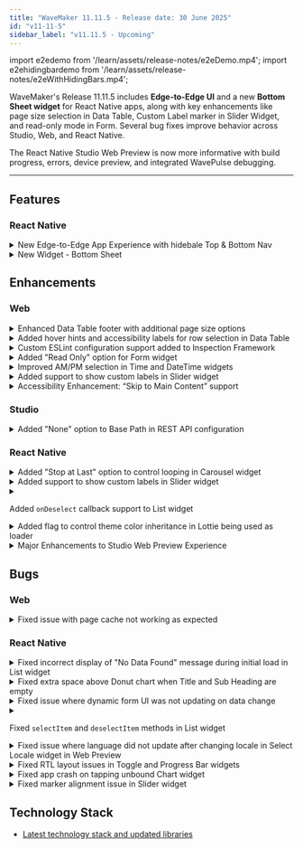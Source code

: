 ```yaml
---
title: "WaveMaker 11.11.5 - Release date: 30 June 2025"
id: "v11-11-5"
sidebar_label: "v11.11.5 - Upcoming"
---
```


import e2edemo from '/learn/assets/release-notes/e2eDemo.mp4';
import e2ehidingbardemo from '/learn/assets/release-notes/e2eWithHidingBars.mp4';

WaveMaker's Release 11.11.5 includes **Edge-to-Edge UI** and a new **Bottom Sheet widget** for React Native apps, along with key enhancements like page size selection in Data Table, Custom Label marker in Slider Widget, and read-only mode in Form. Several bug fixes improve behavior across Studio, Web, and React Native.

The React Native Studio Web Preview is now more informative with build progress, errors, device preview, and integrated WavePulse debugging.

---

## Features

### React Native

<details>
<summary>New Edge-to-Edge App Experience with hidebale Top & Bottom Nav</summary>

We’ve introduced a powerful new feature set to help you build **modern, immersive edge-to-edge mobile apps**. These capabilities are now configurable directly from Studio, providing a seamless developer experience.

#### Features Overview

#### Edge-to-Edge Apps
Enable full-screen UI experiences by extending app content beneath:
- The **Status Bar**
- The **Navigation Bar** (Android) / **Home Bar** (iOS)
- **Device-specific cutouts** like notches or camera holes

This enhances immersion and allows your app to utilize **100% of screen real estate**.

#### Auto-Hide Navbars
Automatically hides the **Navigation Bar** and **Tab Bar** when users scroll down — giving content more room to breathe. As users scroll up, these bars **reappear** with a smooth transition.

<div
  style={{
    display: 'flex',
    flexWrap: 'wrap',
    gap: 16,
    justifyContent: 'center',
  }}
>
  <div style={{ flex: '1 1 300px', maxWidth: 400 }}>
    <video style={{ width: '100%' }} controls>
      <source src={e2edemo} />
    </video>
    <p style={{ textAlign: 'center', marginTop: 8 }}>Edge-to-Edge App</p>
  </div>

  <div style={{ flex: '1 1 300px', maxWidth: 400 }}>
    <video style={{ width: '100%' }} controls>
      <source src={e2ehidingbardemo} />
    </video>
    <p style={{ textAlign: 'center', marginTop: 8 }}>
      Edge-to-Edge App with Auto Hide Top & Bottom Nav
    </p>
  </div>
</div>

#### Benefits
- More usable screen space for content
- Modern visual behavior, consistent with native apps
- Enhanced user engagement and usability

These enhancements collectively aim to bring your app experience on par with modern design guidelines seen in popular native apps.

</details>

<details>
<summary>New Widget - Bottom Sheet</summary>

A new widget **Bottom Sheet** has been added for mobile apps. It provides a panel that slides up from the bottom of the screen to present additional content or actions — without navigating away from the current screen.

**Key Features:**

- **Tap Outside to Close**: Dismisses automatically when tapping outside the panel.
- **Swipe Down to Dismiss**: Allows intuitive gesture-based closing.
- **Swipe Up to Expand**: Expands to a configured height with an upward swipe.
- **Smooth Animations**: Provides fluid open/close transitions for a seamless user experience.

Bottom sheets are ideal for use cases like filters, media controls, map detail views, and quick user actions.

![Bottom Sheet Widget](/learn/assets/release-notes/bottomSheetDemo-11-11-5.gif)

</details>

## Enhancements

### Web

<details>
<summary>Enhanced Data Table footer with additional page size options</summary>

The Data Table widget footer has been enhanced to provide users with more control over pagination:

- **Items per Page**: Displays the selected page size (e.g., "3 items per page").
- **Current Page Range**: Shows the visible range and total number of records (e.g., "1–3 of 10").

![Enhanced Data Table Footer](/learn/assets/release-notes/datatable-pagination-enhancement-11-11-5.png)

To support this, two new options have been added in the **Advanced Settings** of the Data Table widget in Studio:

- **Allow Page Size Selection**: Enables or disables page size control.
- **Page Size Options**: Accepts comma-separated custom values (e.g., `3,7,10,20`) that populate the pagination dropdown, allowing users to choose how many items to display per page.

![Studio Config - Page Size Options](/learn/assets/release-notes/datatable-pagination-enhancement-studio-11-11-5.png)

</details>

<details>
<summary>Added hover hints and accessibility labels for row selection in Data Table</summary>

A new **hint** feature has been added to improve usability when selecting rows in the Data Table widget. When **Multiselect** or **Radio Column** row selection is enabled, users will now see a tooltip-style hint when hovering over the checkbox or radio button for each row.

To support this, four new properties have been introduced under **Advanced Settings** of the Data Table:

- If **Multiselect** is enabled:
  - **Multiselect Hint**: Text shown on hover.
  - **Multiselect Aria-label**: Accessibility label for screen readers.

- If **Radio Column** is enabled:
  - **Radio Column Hint**: Text shown on hover.
  - **Radio Column Aria-label**: Accessibility label for screen readers.

</details>

<details>
<summary>Custom ESLint configuration support added to Inspection Framework</summary>

The Inspection Framework now supports **custom ESLint configurations** via uploaded files, giving greater flexibility in enforcing coding standards.

#### How to Use

- Upload your custom ESLint configuration file named **`eslintrc-override.js`** to:
`src/main/webapp/resources/files`

- The file must export a valid ESLint config object using `module.exports`.

Example :
```js
const config = {
   env: {
       // e.g., browser: true, node: true
   },
   extends: [
       // e.g., "eslint:recommended"
   ],
   parserOptions: {
       // e.g., ecmaVersion: 2021
   },
   plugins: [
       // e.g., "regex"
   ],
   globals: {
       // e.g., jQuery: "readonly"
   },
   rules: {
       // e.g., "no-unused-vars": "warn"
   },
   overrides: [
       // Optional file-specific configurations
   ]
};

module.exports = config;
```
#### Plugin Dependencies
If your ESLint config uses custom plugins, upload an `package-override.json` to the same path:
`src/main/webapp/resources/files`

Example :

```json
{
  "dependencies": {
    "eslint-plugin-regex": "1.10.0"
  }
}
```
This file will automatically be merged into the project’s default `package.json` to ensure the required plugins are installed.
</details> 

<details>
<summary>Added "Read Only" option for Form widget</summary>

A new **Read Only** property has been added to the **Form** widget. When enabled, it:

- Makes all form fields read-only
- Disables all action buttons within the form

This feature is useful for scenarios where the form should be displayed in a non-editable mode for review or approval flows.
</details>

<details>
<summary>Improved AM/PM selection in Time and DateTime widgets</summary>

Enhanced the **Time** and **DateTime** widgets by introducing **separate AM and PM buttons** for time selection.

Previously, a single toggle button was used to switch between AM and PM, which led to usability confusion. Now, users will see **two distinct buttons** — one for **AM** and one for **PM**. Selecting one will automatically deselect the other, offering a clearer and more intuitive time selection experience.
</details>

<details>
<summary>Added support to show custom labels in Slider widget</summary>

The **Slider** widget now supports displaying **custom labels** instead of only numeric values. This is useful for scenarios where predefined labels are more meaningful than numbers.

It also introduces **customizable label positioning**, allowing you to display labels either **above or below** the slider.

![Slider Widget with Labels](/learn/assets/release-notes/slider-label-11-11-5.jpg)

Two new properties have been added:

- **Showmarkers**: When enabled, displays labels instead of numbers along the slider.
- **Marker Text**: Accepts custom labels.

> Note: The length of the Marker Text array must match the number of steps in the slider.

</details>

<details>
<summary>Accessibility Enhancement: “Skip to Main Content” support</summary>

Added support for the **Skip to Main Content** accessibility feature.  
Users navigating via keyboard or assistive technologies can now bypass repetitive layout elements and jump directly to the main page content.
</details>

### Studio

<details>
<summary>Added "None" option to Base Path in REST API configuration</summary>

Enhanced the **REST API configuration** by introducing a **"None"** option in the **Base Path** dropdown. 

This allows users to configure an API **without** automatically prefixing it with any predefined base path, offering greater flexibility.
![Rest API](/learn/assets/release-notes/rest-api-11-11-5.png)

</details>

### React Native

<details>
<summary>Added "Stop at Last" option to control looping in Carousel widget</summary>

A new property **`stopatlast`** has been added to the **Carousel** widget. When enabled, the carousel **stops at the last slide** instead of looping back to the first one.

By default, this property is disabled.
</details>

<details>
<summary>Added support to show custom labels in Slider widget</summary>

The **Slider** widget now supports displaying **custom labels** instead of only numeric values. This is useful for scenarios where predefined labels are more meaningful than numbers.

It also introduces **customizable label positioning**, allowing you to display labels either **above or below** the slider.

![Slider Widget with Labels](/learn/assets/release-notes/slider-label-11-11-5.jpg)

A new property have been added:

- **Marker Text**: Accepts custom labels.
---
`Showmarkers` must be enabled to displays labels instead of numbers along the slider.

> Note: The length of the Marker Text array must match the number of steps in the slider.

</details>

<details>
<summary>

Added `onDeselect` callback support to List widget

</summary>

**`onDeselect`** callback event has been added to the **List widget** in Studio. This callback is triggered whenever an item in the list is **deselected**, allowing developers to handle custom logic during item deselection.
</details>

<details>
<summary>Added flag to control theme color inheritance in Lottie being used as loader</summary>

By default, when a **Lottie animation** is used as loader in app, it inherits **shades of primary color** from the app’s theme.

A new flag **`inheritThemePrimary`** has been introduced to customize this behavior. To **disable** theme-based color inheritance, set the following in `wm_rn_config.json`:

```json
"preferences": {
  "appLoader": {
    "inheritThemePrimary": false
  }
}
```
This gives developers greater control over the appearance of the Lottie being used as loader.

</details>

<details>
<summary>Major Enhancements to Studio Web Preview Experience</summary>

We’ve significantly upgraded the **Studio Web Preview** experience to streamline development and enable faster debugging.

### Key Enhancements

---

#### Build Progress Indicators

- Provides **visual step-by-step indicators** during the build process  
- Displays the **number of completed steps** and **time taken** for each step, offering better visibility into loading progress

![Preview - Build Progress Indicators](/learn/assets/release-notes/previewSteps.png)

---

#### Improved Error Display in Preview

- Build errors now appear **directly within the preview**, removing the need to manually check Studio logs
- Error messages are **descriptive and contextual**, clearly indicating the useful information like **stage**, **file location**, **line number** where the issue occurred

![Improved Error Display in Preview](/learn/assets/release-notes/previewError.png)

---

#### Enhanced Device Preview & Layout Testing

- Preview now supports a **broader range of devices**, including popular **phones** and **tablets**
- Easily switch between **portrait** and **landscape** modes to validate responsiveness
- Adjustable **zoom controls (20% to 200%)** for fine-tuning layouts across various screen sizes

![Preview - Enhanced Device Preview & Layout Testing](/learn/assets/release-notes/previewSuccess.png)

#### WavePulse Integration

- Integrated runtime debugging inside Studio Preview:
  - Console logs
  - Network activity
  - UI element tree with properties and applied styles

---

### Before vs After

| Before                  | After                                |
|-------------------------|---------------------------------------|
| Generic spinner only    | Visual step-by-step loader            |
| Blank screen on error   | Error display with exact failure step |
| No inbuilt debugging tools | WavePulse is now integrated into web preview |

---

These upgrades make Studio Preview more **developer-friendly**, helping you easily **build, test, and debug** your apps.
</details>

## Bugs

### Web

<details>
<summary>Fixed issue with page cache not working as expected</summary>

Resolved a bug where enabling the **cache** property for a page did not retain the page instance during navigation. The caching behavior now works correctly.
</details>

### React Native

<details>
<summary>Fixed incorrect display of "No Data Found" message during initial load in List widget</summary>

The **List widget** showed a "No Data Found" message **while data was still loading**, which could be confusing to users. This has been corrected.

Now, a **loading animation** is shown during the initial data fetch, and the **"No Data Found"** message appears **only if** no data is returned after loading completes.
</details>

<details>
<summary>Fixed extra space above Donut chart when Title and Sub Heading are empty</summary>

Resolved an issue where the **Donut chart** reserved vertical space for the Title and Sub Heading even when they were empty, resulting in unwanted spacing above the chart.

Now, if both `title` and `subheading` are not set, no extra space is added above the chart.
</details>

<details>
<summary>Fixed issue where dynamic form UI was not updating on data change</summary>

Resolved an issue where the **dynamic Form widget** UI was not reflecting changes when its underlying data was updated, especially when used inside widgets like **List** or **Accordion**.

The form now re-renders correctly to reflect the latest data.
</details>

<details>
<summary>

Fixed `selectItem` and `deselectItem` methods in List widget

</summary>

Resolved an issue where the **`selectItem()`** and **`deselectItem()`** methods on the **List widget** were not functioning as expected. These methods now work correctly.
</details>

<details>
<summary>Fixed issue where language did not update after changing locale in Select Locale widget in Web Preview</summary>

Resolved an issue where changing the language using the **Select Locale** widget in **web preview** did not update the app language as expected. The selected language now applies correctly.
</details>

<details>
<summary>Fixed RTL layout issues in Toggle and Progress Bar widgets</summary>

Resolved layout and animation issues when the app is using a **Right-to-Left (RTL)** language:

- **Toggle Widget**: Fixed incorrect animation direction in RTL mode.
- **Progress Bar Widget**: Fixed layout misalignment when rendered in RTL mode.

Both widgets now render and behave correctly in RTL layouts.
</details>

<details>
<summary>Fixed app crash on tapping unbound Chart widget</summary>

Resolved an issue where tapping a **Chart widget** without any bound data would cause the app to crash.  
The widget now handles unbound states gracefully without triggering errors.
</details>

<details>
<summary>Fixed marker alignment issue in Slider widget</summary>

When `Showmarkers` was enabled in the **Slider** widget, the first and last markers were partially rendered outside the widget boundaries.  
This issue has been fixed, all markers now appear correctly within the slider area.
</details>

## Technology Stack

- [Latest technology stack and updated libraries](/learn/wavemaker-release-notes#technology-stack)